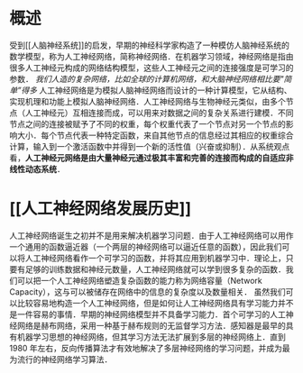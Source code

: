 # 概述
受到[[人脑神经系统]]的启发，早期的神经科学家构造了一种模仿人脑神经系统的数学模型，称为人工神经网络，简称神经网络．在机器学习领域，神经网络是指由很多人工神经元构成的网络结构模型，这些人工神经元之间的连接强度是可学习的参数．
*我们人造的复杂网络，比如全球的计算机网络，和大脑神经网络相比要"简单”得多*
人工神经网络是为模拟人脑神经网络而设计的一种计算模型，它从结构、实现机理和功能上模拟人脑神经网络．人工神经网络与生物神经元类似，由多个节点（人工神经元）互相连接而成，可以用来对数据之间的复杂关系进行建模．不同节点之间的连接被赋予了不同的权重，每个权重代表了一个节点对另一个节点的影响大小．每个节点代表一种特定函数，来自其他节点的信息经过其相应的权重综合计算，输入到一个激活函数中并得到一个新的活性值（兴奋或抑制）．从系统观点看，**人工神经元网络是由大量神经元通过极其丰富和完善的连接而构成的自适应非线性动态系统**．
# [[人工神经网络发展历史]]
人工神经网络诞生之初并不是用来解决机器学习问题．由于人工神经网络可以用作一个通用的函数逼近器（一个两层的神经网络可以逼近任意的函数），因此我们可以将人工神经网络看作一个可学习的函数，并将其应用到机器学习中．理论上，只要有足够的训练数据和神经元数量，人工神经网络就可以学到很多复杂的函数．我们可以把一个人工神经网络塑造复杂函数的能力称为网络容量（Network Capacity），这与可以被储存在网络中的信息的复杂度以及数量相关．
虽然我们可以比较容易地构造一个人工神经网络，但是如何让人工神经网络具有学习能力并不是一件容易的事情．早期的神经网络模型并不具备学习能力．首个可学习的人工神经网络是赫布网络，采用一种基于赫布规则的无监督学习方法．感知器是最早的具有机器学习思想的神经网络，但其学习方法无法扩展到多层的神经网络上．直到 1980 年左右，反向传播算法才有效地解决了多层神经网络的学习问题，并成为最为流行的神经网络学习算法．
